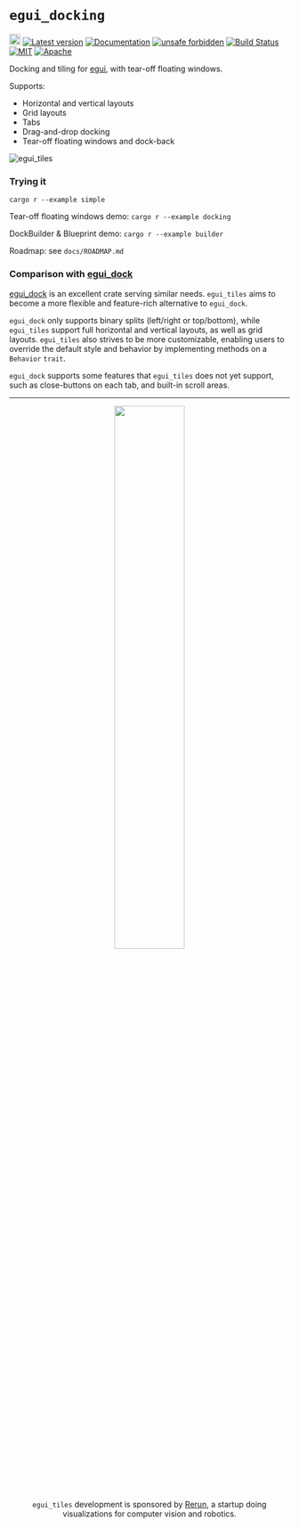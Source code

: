 # `egui_docking`

[<img alt="github" src="https://img.shields.io/badge/github-rerun_io/egui_tiles-8da0cb?logo=github" height="20">](https://github.com/rerun-io/egui_tiles)
[![Latest version](https://img.shields.io/crates/v/egui_tiles.svg)](https://crates.io/crates/egui_tiles)
[![Documentation](https://docs.rs/egui_tiles/badge.svg)](https://docs.rs/egui_tiles)
[![unsafe forbidden](https://img.shields.io/badge/unsafe-forbidden-success.svg)](https://github.com/rust-secure-code/safety-dance/)
[![Build Status](https://github.com/rerun-io/egui_tiles/workflows/Rust/badge.svg)](https://github.com/rerun-io/egui_tiles/actions?workflow=Rust)
[![MIT](https://img.shields.io/badge/license-MIT-blue.svg)](https://github.com/rerun-io/egui_tiles/blob/master/LICENSE-MIT)
[![Apache](https://img.shields.io/badge/license-Apache-blue.svg)](https://github.com/rerun-io/egui_tiles/blob/master/LICENSE-APACHE)

Docking and tiling for [egui](https://github.com/rerun-io/egui), with tear-off floating windows.

Supports:
* Horizontal and vertical layouts
* Grid layouts
* Tabs
* Drag-and-drop docking
* Tear-off floating windows and dock-back

![egui_tiles](https://github.com/rerun-io/egui_tiles/assets/1148717/f86bee40-2506-4484-8a82-37ffdc805b81)

### Trying it
`cargo r --example simple`

Tear-off floating windows demo:
`cargo r --example docking`

DockBuilder & Blueprint demo:
`cargo r --example builder`

Roadmap:
see `docs/ROADMAP.md`

### Comparison with [egui_dock](https://github.com/Adanos020/egui_dock)
[egui_dock](https://github.com/Adanos020/egui_dock) is an excellent crate serving similar needs. `egui_tiles` aims to become a more flexible and feature-rich alternative to `egui_dock`.

`egui_dock` only supports binary splits (left/right or top/bottom), while `egui_tiles` support full horizontal and vertical layouts, as well as grid layouts. `egui_tiles` also strives to be more customizable, enabling users to override the default style and behavior by implementing methods on a `Behavior` `trait`.

`egui_dock` supports some features that `egui_tiles` does not yet support, such as close-buttons on each tab, and built-in scroll areas.

---

<div align="center">
<img src="https://user-images.githubusercontent.com/1148717/236840584-f4795fb3-89e3-40ac-b570-ac2869e6e8fa.png" width="50%">

`egui_tiles` development is sponsored by [Rerun](https://www.rerun.io/), a startup doing<br>
visualizations for computer vision and robotics.
</div>
